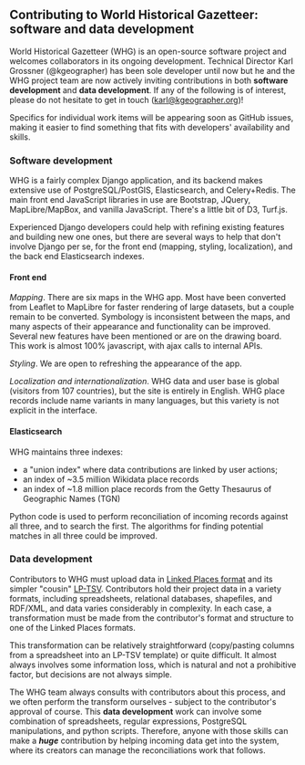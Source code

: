 ## Contributing to World Historical Gazetteer: software and data development

World Historical Gazetteer (WHG) is an open-source software  project and welcomes collaborators in its ongoing development. Technical Director Karl Grossner (@kgeographer) has been sole developer until now but he and the WHG project team are now actively inviting contributions in both **software development** and **data development**. If any of the following is of interest, please do not hesitate to get in touch  (karl@kgeographer.org)!

Specifics for individual work items will be appearing soon as GitHub issues, making it easier to find something that fits with developers'  availability and skills. 

### Software development
WHG is a fairly complex Django application, and its backend makes extensive use of PostgreSQL/PostGIS, Elasticsearch, and Celery+Redis. The main front end JavaScript libraries in use are Bootstrap, JQuery, MapLibre/MapBox, and vanilla JavaScript. There's a little bit of D3, Turf.js. 

Experienced Django developers could help with refining existing features and building new one ones, but there are several ways to help that don't involve Django per se, for the front end (mapping, styling, localization), and the back end Elasticsearch indexes.

#### Front end

_Mapping_. There are six maps in the WHG app. Most have been converted from Leaflet to MapLibre for faster rendering of large datasets, but a couple remain to be converted. Symbology is inconsistent between the maps, and many aspects of their appearance and functionality can be improved. Several new features have been mentioned or are on the drawing board. This work is almost 100% javascript, with ajax calls to internal APIs.

_Styling_. We are open to refreshing the appearance of the app.

_Localization and internationalization_. WHG data and user base is global (visitors from 107 countries), but the site is entirely in English. WHG place records include name variants in many languages, but this variety is not explicit in the interface.


#### Elasticsearch

WHG maintains three indexes:
- a "union index" where data contributions are linked by user actions;
- an index of ~3.5 million Wikidata place records
- an index of ~1.8 million place records from the Getty Thesaurus of Geographic Names (TGN)

Python code is used to perform reconciliation of incoming records against all three, and to search the first. The algorithms for finding potential matches in all three could be improved.

### Data development
Contributors to WHG must upload data in [Linked Places format](https://github.com/LinkedPasts/linked-places-format) and its simpler "cousin" [LP-TSV](https://github.com/LinkedPasts/linked-places-format/blob/master/tsv_0.4.md). Contributors hold their project data in a variety formats, including  spreadsheets, relational databases, shapefiles, and RDF/XML, and data varies considerably in complexity. In each case, a transformation must be made from the contributor's format and structure to one of the Linked Places formats.

This transformation can be relatively straightforward (copy/pasting columns from a spreadsheet into an LP-TSV template) or quite difficult. It almost always involves some information loss, which is natural and not a prohibitive factor, but decisions are not always simple. 

The WHG team always consults with contributors about this process, and we often perform the transform ourselves - subject to the contributor's approval of course. This **data development** work can involve some combination of spreadsheets, regular expressions, PostgreSQL manipulations, and python scripts. Therefore, anyone with those skills can make a **_huge_** contribution by helping incoming data get into the system, where its creators can manage the reconciliations work that follows.
